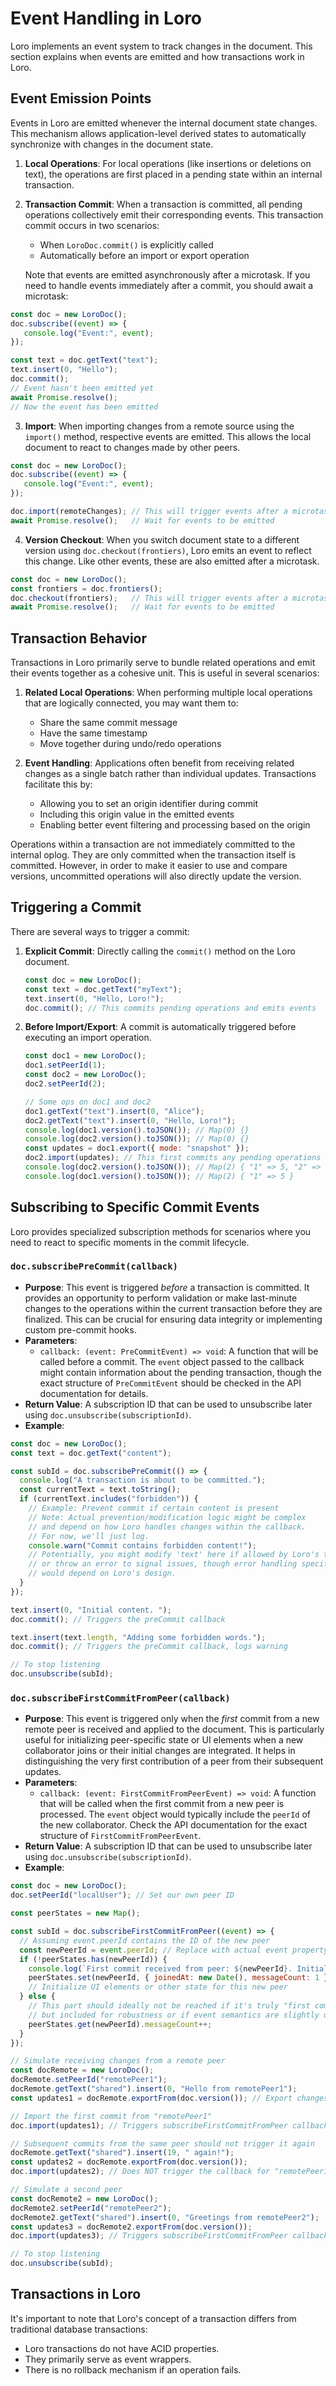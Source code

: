 # Event Handling in Loro

Loro implements an event system to track changes in the document. This section
explains when events are emitted and how transactions work in Loro.

## Event Emission Points

Events in Loro are emitted whenever the internal document state changes. This
mechanism allows application-level derived states to automatically synchronize
with changes in the document state.

1. **Local Operations**: For local operations (like insertions or deletions on
   text), the operations are first placed in a pending state within an internal
   transaction.

2. **Transaction Commit**: When a transaction is committed, all pending
   operations collectively emit their corresponding events. This transaction
   commit occurs in two scenarios:

   - When `LoroDoc.commit()` is explicitly called
   - Automatically before an import or export operation

   Note that events are emitted asynchronously after a microtask. If you need to handle events immediately after a commit, you should await a microtask:

```javascript
const doc = new LoroDoc();
doc.subscribe((event) => {
   console.log("Event:", event);
});

const text = doc.getText("text");
text.insert(0, "Hello");
doc.commit();
// Event hasn't been emitted yet
await Promise.resolve();
// Now the event has been emitted
```

3. **Import**: When importing changes from a remote source using the `import()`
   method, respective events are emitted. This allows the local document to
   react to changes made by other peers.

```javascript no_run
const doc = new LoroDoc();
doc.subscribe((event) => {
   console.log("Event:", event);
});

doc.import(remoteChanges); // This will trigger events after a microtask
await Promise.resolve();   // Wait for events to be emitted
```

4. **Version Checkout**: When you switch document state to a different version
   using `doc.checkout(frontiers)`, Loro emits an event to reflect this change.
   Like other events, these are also emitted after a microtask.

```javascript
const doc = new LoroDoc();
const frontiers = doc.frontiers();
doc.checkout(frontiers);   // This will trigger events after a microtask
await Promise.resolve();   // Wait for events to be emitted
```

## Transaction Behavior

Transactions in Loro primarily serve to bundle related operations and emit their
events together as a cohesive unit. This is useful in several scenarios:

1. **Related Local Operations**: When performing multiple local operations that
   are logically connected, you may want them to:
   - Share the same commit message
   - Have the same timestamp
   - Move together during undo/redo operations

2. **Event Handling**: Applications often benefit from receiving related changes
   as a single batch rather than individual updates. Transactions facilitate
   this by:
   - Allowing you to set an origin identifier during commit
   - Including this origin value in the emitted events
   - Enabling better event filtering and processing based on the origin

<aside>
Operations within a transaction are not immediately committed to the internal
oplog. They are only committed when the transaction itself is committed.
However, in order to make it easier to use and compare versions, uncommitted
operations will also directly update the version.
</aside>

## Triggering a Commit

There are several ways to trigger a commit:

1. **Explicit Commit**: Directly calling the `commit()` method on the Loro
   document.

   ```javascript
   const doc = new LoroDoc();
   const text = doc.getText("myText");
   text.insert(0, "Hello, Loro!");
   doc.commit(); // This commits pending operations and emits events
   ```

2. **Before Import/Export**: A commit is automatically triggered before
   executing an import operation.

   ```javascript
   const doc1 = new LoroDoc();
   doc1.setPeerId(1);
   const doc2 = new LoroDoc();
   doc2.setPeerId(2);

   // Some ops on doc1 and doc2
   doc1.getText("text").insert(0, "Alice");
   doc2.getText("text").insert(0, "Hello, Loro!");
   console.log(doc1.version().toJSON()); // Map(0) {}
   console.log(doc2.version().toJSON()); // Map(0) {}
   const updates = doc1.export({ mode: "snapshot" });
   doc2.import(updates); // This first commits any pending operations in doc2
   console.log(doc2.version().toJSON()); // Map(2) { "1" => 5, "2" => 12 }
   console.log(doc1.version().toJSON()); // Map(2) { "1" => 5 }
   ```

## Subscribing to Specific Commit Events

Loro provides specialized subscription methods for scenarios where you need to react to specific moments in the commit lifecycle.

### `doc.subscribePreCommit(callback)`

- **Purpose**: This event is triggered *before* a transaction is committed. It provides an opportunity to perform validation or make last-minute changes to the operations within the current transaction before they are finalized. This can be crucial for ensuring data integrity or implementing custom pre-commit hooks.
- **Parameters**:
    - `callback: (event: PreCommitEvent) => void`: A function that will be called before a commit. The `event` object passed to the callback might contain information about the pending transaction, though the exact structure of `PreCommitEvent` should be checked in the API documentation for details.
- **Return Value**: A subscription ID that can be used to unsubscribe later using `doc.unsubscribe(subscriptionId)`.
- **Example**:

```javascript
const doc = new LoroDoc();
const text = doc.getText("content");

const subId = doc.subscribePreCommit(() => {
  console.log("A transaction is about to be committed.");
  const currentText = text.toString();
  if (currentText.includes("forbidden")) {
    // Example: Prevent commit if certain content is present
    // Note: Actual prevention/modification logic might be complex
    // and depend on how Loro handles changes within the callback.
    // For now, we'll just log.
    console.warn("Commit contains forbidden content!");
    // Potentially, you might modify 'text' here if allowed by Loro's transaction model,
    // or throw an error to signal issues, though error handling specifics
    // would depend on Loro's design.
  }
});

text.insert(0, "Initial content. ");
doc.commit(); // Triggers the preCommit callback

text.insert(text.length, "Adding some forbidden words.");
doc.commit(); // Triggers the preCommit callback, logs warning

// To stop listening
doc.unsubscribe(subId);
```

### `doc.subscribeFirstCommitFromPeer(callback)`

- **Purpose**: This event is triggered only when the *first* commit from a new remote peer is received and applied to the document. This is particularly useful for initializing peer-specific state or UI elements when a new collaborator joins or their initial changes are integrated. It helps in distinguishing the very first contribution of a peer from their subsequent updates.
- **Parameters**:
    - `callback: (event: FirstCommitFromPeerEvent) => void`: A function that will be called when the first commit from a new peer is processed. The `event` object would typically include the `peerId` of the new collaborator. Check the API documentation for the exact structure of `FirstCommitFromPeerEvent`.
- **Return Value**: A subscription ID that can be used to unsubscribe later using `doc.unsubscribe(subscriptionId)`.
- **Example**:

```javascript
const doc = new LoroDoc();
doc.setPeerId("localUser"); // Set our own peer ID

const peerStates = new Map();

const subId = doc.subscribeFirstCommitFromPeer((event) => {
  // Assuming event.peerId contains the ID of the new peer
  const newPeerId = event.peerId; // Replace with actual event property
  if (!peerStates.has(newPeerId)) {
    console.log(`First commit received from peer: ${newPeerId}. Initializing state.`);
    peerStates.set(newPeerId, { joinedAt: new Date(), messageCount: 1 });
    // Initialize UI elements or other state for this new peer
  } else {
    // This part should ideally not be reached if it's truly "first commit"
    // but included for robustness or if event semantics are slightly different.
    peerStates.get(newPeerId).messageCount++;
  }
});

// Simulate receiving changes from a remote peer
const docRemote = new LoroDoc();
docRemote.setPeerId("remotePeer1");
docRemote.getText("shared").insert(0, "Hello from remotePeer1");
const updates1 = docRemote.exportFrom(doc.version()); // Export changes

// Import the first commit from "remotePeer1"
doc.import(updates1); // Triggers subscribeFirstCommitFromPeer callback for "remotePeer1"

// Subsequent commits from the same peer should not trigger it again
docRemote.getText("shared").insert(19, " again!");
const updates2 = docRemote.exportFrom(doc.version());
doc.import(updates2); // Does NOT trigger the callback for "remotePeer1" again

// Simulate a second peer
const docRemote2 = new LoroDoc();
docRemote2.setPeerId("remotePeer2");
docRemote2.getText("shared").insert(0, "Greetings from remotePeer2");
const updates3 = docRemote2.exportFrom(doc.version());
doc.import(updates3); // Triggers subscribeFirstCommitFromPeer callback for "remotePeer2"

// To stop listening
doc.unsubscribe(subId);
```

## Transactions in Loro

It's important to note that Loro's concept of a transaction differs from
traditional database transactions:

- Loro transactions do not have ACID properties.
- They primarily serve as event wrappers.
- There is no rollback mechanism if an operation fails.
